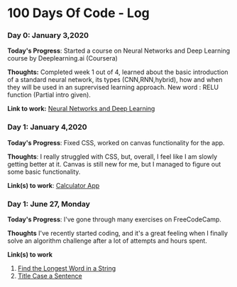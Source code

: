 # 100 Days Of Code - Log

### Day 0: January 3,2020


**Today's Progress**: Started a course on Neural Networks and Deep Learning course by Deeplearning.ai (Coursera)

**Thoughts:** Completed week 1 out of 4, learned about the basic introduction of a standard neural network, its types (CNN,RNN,hybrid), how and when they will be used in an suprervised learning approach. New word : RELU function (Partial intro given).

**Link to work:** [Neural Networks and Deep Learning](https://www.coursera.org/learn/neural-networks-deep-learning/home/welcome)

### Day 1: January 4,2020


**Today's Progress**: Fixed CSS, worked on canvas functionality for the app.

**Thoughts**: I really struggled with CSS, but, overall, I feel like I am slowly getting better at it. Canvas is still new for me, but I managed to figure out some basic functionality.

**Link(s) to work**: [Calculator App](http://www.example.com)


### Day 1: June 27, Monday

**Today's Progress**: I've gone through many exercises on FreeCodeCamp.

**Thoughts** I've recently started coding, and it's a great feeling when I finally solve an algorithm challenge after a lot of attempts and hours spent.

**Link(s) to work**
1. [Find the Longest Word in a String](https://www.freecodecamp.com/challenges/find-the-longest-word-in-a-string)
2. [Title Case a Sentence](https://www.freecodecamp.com/challenges/title-case-a-sentence)
